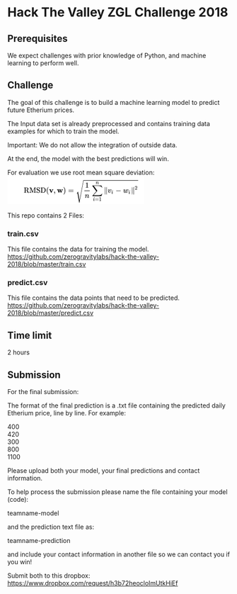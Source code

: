 # Hack The Valley ZGL Challenge 2018
## Prerequisites

We expect challenges with prior knowledge of Python, and machine learning to perform well.
## Challenge

The goal of this challenge is to build a machine learning model to predict future Etherium prices.

The Input data set is already preprocessed and contains training data examples for which to train the model.

Important: We do not allow the integration of outside data.

At the end, the model with the best predictions will win.

For evaluation we use root mean square deviation:
![alt text](rmsd.png)


This repo contains 2 Files:
### train.csv

This file contains the data for training the model.
https://github.com/zerogravitylabs/hack-the-valley-2018/blob/master/train.csv

### predict.csv

This file contains the data points that need to be predicted.
https://github.com/zerogravitylabs/hack-the-valley-2018/blob/master/predict.csv

## Time limit

2 hours
## Submission
For the final submission:

The format of the final prediction is a .txt file containing the predicted daily Etherium price, line by line. For example:

400<br/>
420<br/> 
300<br/> 
800<br/>
1100<br/>

Please upload both your model, your final predictions and contact information.

To help process the submission please name the file containing your model (code):

teamname-model

and the prediction text file as:

teamname-prediction

and include your contact information in another file so we can contact you if you win!





Submit both to this dropbox: https://www.dropbox.com/request/h3b72heocloImUtkHiEf
